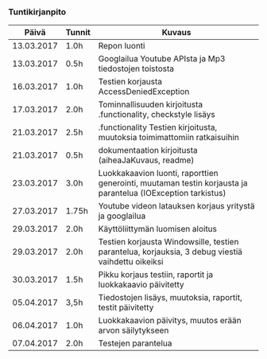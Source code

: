 ### Tuntikirjanpito
Päivä | Tunnit | Kuvaus
--------------- | ----- | ------
13.03.2017 | 1.0h | Repon luonti
13.03.2017 | 0.5h | Googlailua Youtube APIsta ja Mp3 tiedostojen toistosta
16.03.2017 | 1.0h | Testien korjausta AccessDeniedException
17.03.2017 | 2.0h | Tominnallisuuden kirjoitusta .functionality, checkstyle lisäys
21.03.2017 | 2.5h | .functionality Testien kirjoitusta, muutoksia toimimattomiin ratkaisuihin
21.03.2017 | 0.5h | dokumentaation kirjoitusta (aiheaJaKuvaus, readme)
23.03.2017 | 3.0h | Luokkakaavion luonti, raporttien generointi, muutaman testin korjausta ja parantelua (IOException tarkistus)
27.03.2017 | 1.75h | Youtube videon latauksen korjaus yritystä ja googlailua
29.03.2017 | 2.0h | Käyttöliittymän luomisen aloitus
29.03.2017 | 2.0h | Testien korjausta Windowsille, testien parantelua, korjauksia, 3 debug viestiä vaihdettu oikeiksi
30.03.2017 | 1.5h | Pikku korjaus testiin, raportit ja luokkakaavio päivitetty
05.04.2017 | 3,5h | Tiedostojen lisäys, muutoksia, raportit, testit päivitetty
06.04.2017 | 1.0h | Luokkakaavion päivitys, muutos erään arvon säilytykseen
07.04.2017 | 2.0h | Testejen parantelua
